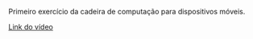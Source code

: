 Primeiro exercício da cadeira de computação para dispositivos móveis.

[Link do vídeo](https://youtube.com/shorts/THiTfNP6d7E?feature=share)
